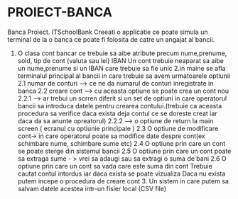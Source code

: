# PROIECT-BANCA
Banca Proiect.
ITSchoolBank
Creeati o applicatie ce poate simula un terminal de la o banca ce poate fi folosita de catre
un angajat al bancii.
1. O clasa cont bancar ce trebuie sa aibe atribute precum nume,prenume, sold, tip de cont (valuta sau lei) IBAN
Un cont trebuie neaparat sa aibe un nume,prenume si un IBAN care trebuie sa fie unic
2.in maine se afla terminalul principal al bancii in care trebuie sa avem urmatoarele optiunii
   2.1 numar de conturi --> ce ne da numarul de conturi inregistrate in banca
   2.2 creare cont --> cu aceasta optiune se poate crea un cont nou 
        2.2.1 --> ar trebui un scrren diferit si un set de optiuni in care
        operatorul bancii sa introduca datele pentru crearea contului.(trebuie ca aceasta procedura sa verifice daca exista deja contul ce 
        se doreste creat iar daca da sa anunte opreatorul)
        2.2.2 --> o optiune de return la main screen ( ecranul cu optiunie principale )
   2.3 O optiune de modificare cont-> in care operatorul poate sa modifice date despre cont(ex schimbare nume, schimbare sume etc)
   2.4 O optiune prin care un cont se poate sterge din sistemul bancii
   2.5 O optiune prin care un cont poate sa extraga sume - > vrei sa adaugi sau sa extragi o suma de bani
   2.6 O optiune prin care un cont sa vada care este suma din cont
        Trebuie cautat contul intordus iar daca exista se poate vizualiza
        Daca nu exista putem incepe o procedura de creare cont
    3. Un sistem in care putem sa salvam datele acestea intr-un fisier local (CSV file)
